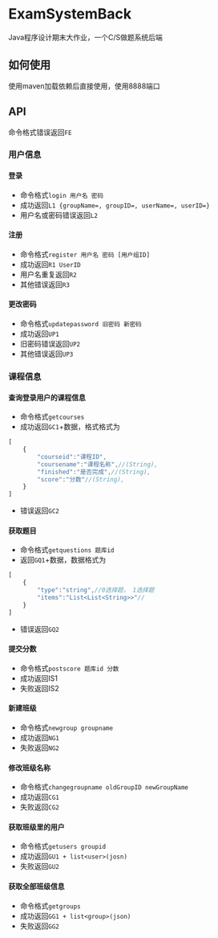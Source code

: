 # ExamSystemBack
Java程序设计期末大作业，一个C/S做题系统后端
## 如何使用
使用maven加载依赖后直接使用，使用8888端口
## API
命令格式错误返回`FE`
### 用户信息
#### 登录
* 命令格式`login 用户名 密码`
* 成功返回`L1 {groupName=, groupID=, userName=, userID=}`
* 用户名或密码错误返回`L2`
#### 注册
* 命令格式`register 用户名 密码 [用户组ID]`
* 成功返回`R1 UserID`
* 用户名重复返回`R2`
* 其他错误返回`R3`
#### 更改密码
* 命令格式`updatepassword 旧密码 新密码`
* 成功返回`UP1`
* 旧密码错误返回`UP2`
* 其他错误返回`UP3`
### 课程信息
#### 查询登录用户的课程信息
* 命令格式`getcourses`
* 成功返回`GC1`+数据，格式格式为
```javascript
[
    {
        "courseid":"课程ID",
        "coursename":"课程名称",//(String),
        "finished":"是否完成",//(String),
        "score":"分数"//(String),
    }
]
```
* 错误返回`GC2`
#### 获取题目
* 命令格式`getquestions 题库id`
* 返回`GQ1`+数据，数据格式为
```javascript
[
    {
        "type":"string",//0选择题， 1选择题
        "items":"List<List<String>>"//
    }
]
```
* 错误返回`GQ2`
#### 提交分数
* 命令格式`postscore 题库id 分数`
* 成功返回IS1
* 失败返回IS2
#### 新建班级
* 命令格式`newgroup groupname`
* 成功返回`NG1`
* 失败返回`NG2`
#### 修改班级名称
* 命令格式`changegroupname oldGroupID newGroupName`
* 成功返回`CG1`
* 失败返回`CG2`
#### 获取班级里的用户
* 命令格式`getusers groupid`
* 成功返回`GU1 + list<user>(josn)`
* 失败返回`GU2`
#### 获取全部班级信息
* 命令格式`getgroups`
* 成功返回`GG1 + list<group>(json)`
* 失败返回`GG2`
